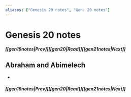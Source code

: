 ```yaml
---
aliases: ["Genesis 20 notes", "Gen. 20 notes"]
---
```

# Genesis 20 notes
##### <span class=arrow-left></span>[[gen19notes|Prev]]<span class=navigation-separator></span>[[gen20|Read]]<span class=navigation-separator></span>[[gen21notes|Next]]<span class=arrow-right></span>
## Abraham and Abimelech
- 
##### <span class=arrow-left></span>[[gen19notes|Prev]]<span class=navigation-separator></span>[[gen20|Read]]<span class=navigation-separator></span>[[gen21notes|Next]]<span class=arrow-right></span>